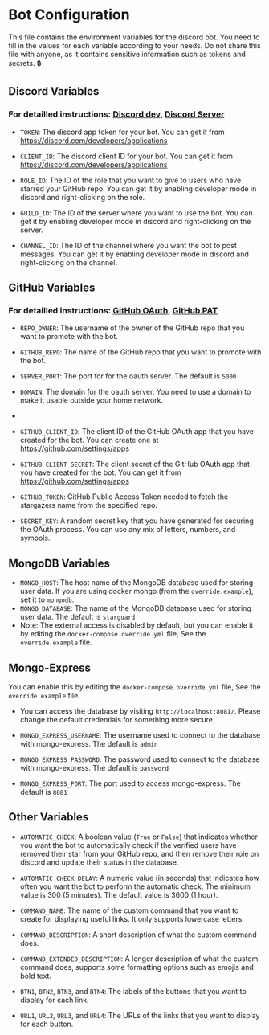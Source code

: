 # Bot Configuration

This file contains the environment variables for the discord bot. You need to fill in the values for each variable according to your needs. Do not share this file with anyone, as it contains sensitive information such as tokens and secrets. 🔒

## Discord Variables
### For detailled instructions: [Discord dev](./installation.md#step-1-obtain-the-app-token-and-client-id-from-the-discord-dev-portal), [Discord Server](./installation.md#step-5-get-the-role-id-guild-id-and-channel-id-from-discord) 
- `TOKEN`: The discord app token for your bot. You can get it from https://discord.com/developers/applications
- `CLIENT_ID`: The discord client ID for your bot. You can get it from https://discord.com/developers/applications

- `ROLE_ID`: The ID of the role that you want to give to users who have starred your GitHub repo. You can get it by enabling developer mode in discord and right-clicking on the role.
- `GUILD_ID`: The ID of the server where you want to use the bot. You can get it by enabling developer mode in discord and right-clicking on the server.
- `CHANNEL_ID`: The ID of the channel where you want the bot to post messages. You can get it by enabling developer mode in discord and right-clicking on the channel.

## GitHub Variables
### For detailled instructions: [GitHub OAuth](./installation.md#step-3-create-a-github-oauth-app), [GitHub PAT](./installation.md#step-4-create-a-classic-github-public-access-token-pat) 
- `REPO_OWNER`: The username of the owner of the GitHub repo that you want to promote with the bot.
- `GITHUB_REPO`: The name of the GitHub repo that you want to promote with the bot.

- `SERVER_PORT`: The port for for the oauth server. The default is `5000`
- `DOMAIN`: The domain for the oauth server. You need to use a domain to make it usable outside your home network.
- 
- `GITHUB_CLIENT_ID`: The client ID of the GitHub OAuth app that you have created for the bot. You can create one at https://github.com/settings/apps
- `GITHUB_CLIENT_SECRET`: The client secret of the GitHub OAuth app that you have created for the bot. You can get it from https://github.com/settings/apps

- `GITHUB_TOKEN`: GitHub Public Access Token needed to fetch the stargazers name from the specified repo.

- `SECRET_KEY`: A random secret key that you have generated for securing the OAuth process. You can use any mix of letters, numbers, and symbols.

## MongoDB Variables

- `MONGO_HOST`: The host name of the MongoDB database used for storing user data. If you are using docker mongo (from the `override.example`), set it to `mongodb`.
- `MONGO_DATABASE`: The name of the MongoDB database used for storing user data. The default is `starguard`
- Note: The external access is disabled by default, but you can enable it by editing the `docker-compose.override.yml` file, See the `override.example` file.

## Mongo-Express
You can enable this by editing the `docker-compose.override.yml` file, See the `override.example` file.
- You can access the database by visiting `http://localhost:8081/`. Please change the default credentials for something more secure.

- `MONGO_EXPRESS_USERNAME`: The username used to connect to the database with mongo-express. The default is `admin` 
- `MONGO_EXPRESS_PASSWORD`: The password used to connect to the database with mongo-express. The default is `password`
- `MONGO_EXPRESS_PORT`: The port used to access mongo-express. The default is `8081`

## Other Variables

- `AUTOMATIC_CHECK`: A boolean value (`True` or `False`) that indicates whether you want the bot to automatically check if the verified users have removed their star from your GitHub repo, and then remove their role on discord and update their status in the database.

- `AUTOMATIC_CHECK_DELAY`: A numeric value (in seconds) that indicates how often you want the bot to perform the automatic check. The minimum value is 300 (5 minutes). The default value is 3600 (1 hour).

- `COMMAND_NAME`: The name of the custom command that you want to create for displaying useful links. It only supports lowercase letters.

- `COMMAND_DESCRIPTION`: A short description of what the custom command does.

- `COMMAND_EXTENDED_DESCRIPTION`: A longer description of what the custom command does, supports some formatting options such as emojis and bold text.

- `BTN1`, `BTN2`, `BTN3`, and `BTN4`: The labels of the buttons that you want to display for each link.

- `URL1`, `URL2`, `URL3`, and `URL4`: The URLs of the links that you want to display for each button.
